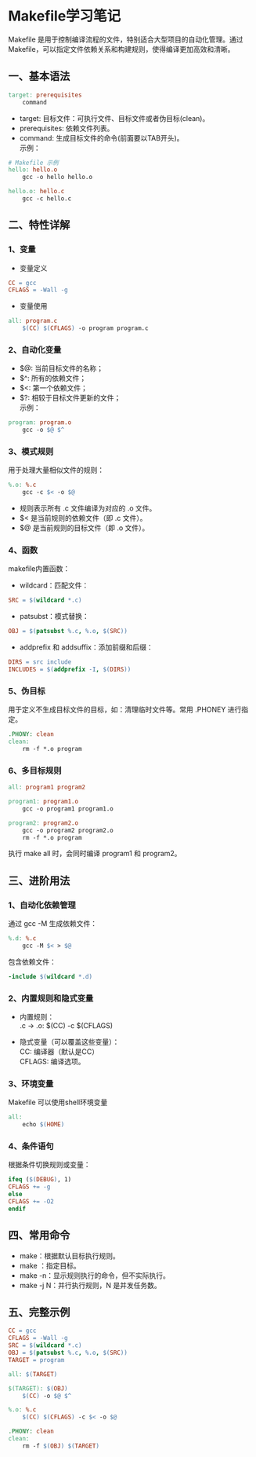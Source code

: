 # Makefile学习笔记
Makefile 是用于控制编译流程的文件，特别适合大型项目的自动化管理。通过 Makefile，可以指定文件依赖关系和构建规则，使得编译更加高效和清晰。  
## 一、基本语法
```makefile
target: prerequisites
    command
```  
- target: 目标文件：可执行文件、目标文件或者伪目标(clean)。  
- prerequisites: 依赖文件列表。  
- command: 生成目标文件的命令(前面要以TAB开头)。  
示例：  
```makefile
# Makefile 示例
hello: hello.o
    gcc -o hello hello.o

hello.o: hello.c
    gcc -c hello.c
```  
## 二、特性详解
### 1、变量
- 变量定义  
```makefile
CC = gcc
CFLAGS = -Wall -g
```  
- 变量使用  
```makefile
all: program.c
    $(CC) $(CFLAGS) -o program program.c
```  
### 2、自动化变量
- $@: 当前目标文件的名称；  
- $^: 所有的依赖文件；  
- $<: 第一个依赖文件；  
- $?: 相较于目标文件更新的文件；  
示例：  
```makefile
program: program.o
    gcc -o $@ $^
```   
### 3、模式规则
用于处理大量相似文件的规则：   
```makefile
%.o: %.c
    gcc -c $< -o $@
```   
- 规则表示所有 .c 文件编译为对应的 .o 文件。  
- $< 是当前规则的依赖文件（即 .c 文件）。  
- $@ 是当前规则的目标文件（即 .o 文件）。  
### 4、函数
makefile内置函数：  
- wildcard：匹配文件：  
```makefile
SRC = $(wildcard *.c)
```   
- patsubst：模式替换：  
```makefile
OBJ = $(patsubst %.c, %.o, $(SRC))
```   
- addprefix 和 addsuffix：添加前缀和后缀：  
```makefile
DIRS = src include
INCLUDES = $(addprefix -I, $(DIRS))
```   
### 5、伪目标
用于定义不生成目标文件的目标，如：清理临时文件等。常用 .PHONEY 进行指定。  
```makefile
.PHONY: clean
clean:
    rm -f *.o program
```   
### 6、多目标规则
```makefile
all: program1 program2

program1: program1.o
    gcc -o program1 program1.o

program2: program2.o
    gcc -o program2 program2.o
    rm -f *.o program
```   
执行 make all 时，会同时编译 program1 和 program2。  
## 三、进阶用法
### 1、自动化依赖管理
通过 gcc -M 生成依赖文件：
```makefile
%.d: %.c
    gcc -M $< > $@
```   
包含依赖文件：  
```makefile
-include $(wildcard *.d)
```   
### 2、内置规则和隐式变量
- 内置规则：  
.c -> .o:  $(CC) -c $(CFLAGS)  

- 隐式变量（可以覆盖这些变量）：  
CC: 编译器（默认是CC）    
CFLAGS: 编译选项。  
### 3、环境变量
Makefile 可以使用shell环境变量  
```makefile
all:
    echo $(HOME)
```     
### 4、条件语句
根据条件切换规则或变量：  
```makefile
ifeq ($(DEBUG), 1)
CFLAGS += -g
else
CFLAGS += -O2
endif
```  
## 四、常用命令
- make：根据默认目标执行规则。  
- make <target>：指定目标。  
- make -n：显示规则执行的命令，但不实际执行。  
- make -j N：并行执行规则，N 是并发任务数。  

## 五、完整示例
```makefile
CC = gcc
CFLAGS = -Wall -g
SRC = $(wildcard *.c)
OBJ = $(patsubst %.c, %.o, $(SRC))
TARGET = program

all: $(TARGET)

$(TARGET): $(OBJ)
    $(CC) -o $@ $^

%.o: %.c
    $(CC) $(CFLAGS) -c $< -o $@

.PHONY: clean
clean:
    rm -f $(OBJ) $(TARGET)
```    
